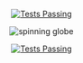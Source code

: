 <p align="center">
  <a href="https://www.codewars.com/users/DerekHearn/badges/large">
    <img alt="Tests Passing" src="https://www.codewars.com/users/DerekHearn/badges/large" />
  </a>  
</p>

<p align="center">
  <a href"https://giphy.com/gifs/motionaddicts-earth-day-earthday-3o85xCVo1diTHyIoPC">
    <img alt="spinning globe" src="https://media0.giphy.com/media/3o85xCVo1diTHyIoPC/giphy.gif?cid=ecf05e47nokt36q7xid8d0yc2l4axxaz17p0vodhocj2zaa0&rid=giphy.gif&ct=g" />
  </a>
</p>

<p align="center">
  <a href="https://github-readme-stats.vercel.app/api/top-langs/?username=hearnderek&hide=javascript,html,css&show_icons=true&theme=radical&layout=compact">
    <img alt="Tests Passing" src="https://github-readme-stats.vercel.app/api/top-langs/?username=hearnderek&hide=javascript,html,css&show_icons=true&theme=radical&layout=compact" />
  </a>  
</p>


